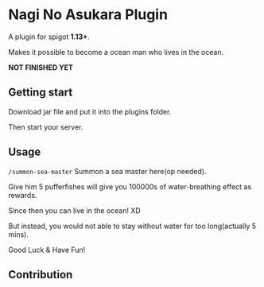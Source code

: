 # Nagi No Asukara Plugin

A plugin for spigot **1.13+**.

Makes it possible to become a ocean man who lives in the ocean.

**NOT FINISHED YET**

## Getting start

Download jar file and put it into the plugins folder.

Then start your server.

## Usage

`/summon-sea-master` Summon a sea master here(op needed).

Give him 5 pufferfishes will give you 100000s of water-breathing effect as rewards.

Since then you can live in the ocean! XD

But instead, you would not able to stay without water for too long(actually 5 mins).

Good Luck & Have Fun!

## Contribution

<!-- TODO -->


